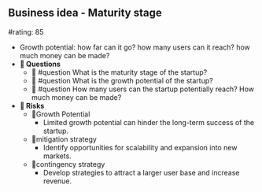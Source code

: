 ## Business idea - Maturity stage
#rating: 85
- Growth potential: how far can it go? how many users can it reach? how much money can be made?
- **💭 Questions**
  - 💭 #question What is the maturity stage of the startup?
  - 💭 #question What is the growth potential of the startup?
  - 💭 #question How many users can the startup potentially reach? How much money can be made?
- **🚨 Risks**
  - 🚨Growth Potential
    - Limited growth potential can hinder the long-term success of the startup.
  - 🚨mitigation strategy
    - Identify opportunities for scalability and expansion into new markets.
  - 🚨contingency strategy
    - Develop strategies to attract a larger user base and increase revenue.


